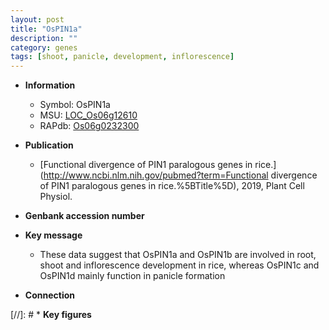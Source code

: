 ```yaml
---
layout: post
title: "OsPIN1a"
description: ""
category: genes
tags: [shoot, panicle, development, inflorescence]
---
```


* **Information**  
    + Symbol: OsPIN1a  
    + MSU: [LOC_Os06g12610](http://rice.plantbiology.msu.edu/cgi-bin/ORF_infopage.cgi?orf=LOC_Os06g12610)  
    + RAPdb: [Os06g0232300](http://rapdb.dna.affrc.go.jp/viewer/gbrowse_details/irgsp1?name=Os06g0232300)  

* **Publication**  
    + [Functional divergence of PIN1 paralogous genes in rice.](http://www.ncbi.nlm.nih.gov/pubmed?term=Functional divergence of PIN1 paralogous genes in rice.%5BTitle%5D), 2019, Plant Cell Physiol.

* **Genbank accession number**  

* **Key message**  
    + These data suggest that OsPIN1a and OsPIN1b are involved in root, shoot and inflorescence development in rice, whereas OsPIN1c and OsPIN1d mainly function in panicle formation

* **Connection**  

[//]: # * **Key figures**  


